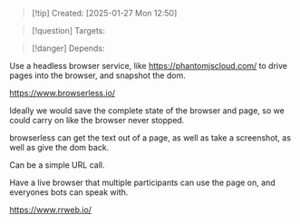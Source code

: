 
>[!tip] Created: [2025-01-27 Mon 12:50]

>[!question] Targets: 

>[!danger] Depends: 

Use a headless browser service, like https://phantomjscloud.com/ to drive pages into the browser, and snapshot the dom.

https://www.browserless.io/

Ideally we would save the complete state of the browser and page, so we could carry on like the browser never stopped.

browserless can get the text out of a page, as well as take a screenshot, as well as give the dom back.

Can be a simple URL call.

Have a live browser that multiple participants can use the page on, and everyones bots can speak with.

https://www.rrweb.io/

